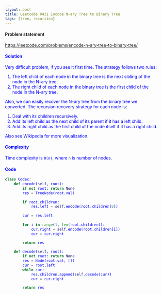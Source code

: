```yaml
---
layout: post
title: Leetcode 0431 Encode N-ary Tree to Binary Tree
tags: [tree, recursion]
---
```


#### Problem statement

<a href="https://leetcode.com/problems/encode-n-ary-tree-to-binary-tree/"> <font color = blue>https://leetcode.com/problems/encode-n-ary-tree-to-binary-tree/

#### Solution
Very difficult problem, if you see it first time. The strategy follows two rules:

1. The left child of each node in the binary tree is the next sibling of the node in the N-ary tree.
2. The right child of each node in the binary tree is the first child of the node in the N-ary tree.

Also, we can easily recover the N-ary tree from the binary tree we converted. The recursion recovery strategy for each node is:

1. Deal with its children recursively.
2. Add its left child as the next child of its parent if it has a left child.
3. Add its right child as the first child of the node itself if it has a right child.

Also see Wikipedia for more visualization. 

#### Complexity
Time complexity is `O(n)`, where `n` is number of nodes.

#### Code
```python
class Codec:
    def encode(self, root):
        if not root: return None
        res = TreeNode(root.val)
        
        if root.children:
            res.left = self.encode(root.children[0])
            
        cur = res.left
        
        for i in range(1, len(root.children)):
            cur.right = self.encode(root.children[i])
            cur = cur.right
            
        return res

    def decode(self, root):
        if not root: return None
        res = Node(root.val, [])
        cur = root.left
        while cur:
            res.children.append(self.decode(cur))
            cur = cur.right

        return res
```


